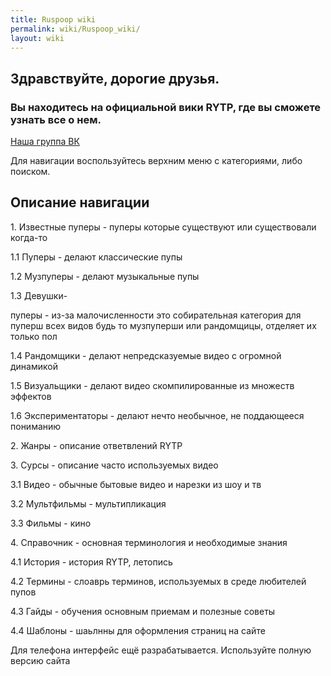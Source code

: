 ```yaml
---
title: Ruspoop wiki
permalink: wiki/Ruspoop_wiki/
layout: wiki
---
```


## **Здравствуйте, дорогие друзья.**

### Вы находитесь на официальной вики RYTP, где вы сможете узнать все о нем.

[Наша группа ВК](https://vk.com/ruspoopwiki)

Для навигации воспользуйтесь верхним меню с категориями, либо поиском. 

## Описание навигации

1\. Известные пуперы - пуперы которые существуют или существовали
когда-то

1.1 Пуперы - делают классические пупы

1.2 Музпуперы - делают музыкальные пупы

1.3 Девушки-

пуперы - из-за малочисленности это собирательная категория для пуперш
всех видов будь то музпуперши или рандомщицы, отделяет их только пол

1.4 Рандомщики - делают непредсказуемые видео с огромной динамикой

1.5 Визуальщики - делают видео скомпилированные из множеств эффектов

1.6 Экспериментаторы - делают нечто необычное, не поддающееся пониманию

2\. Жанры - описание ответвлений RYTP

3\. Сурсы - описание часто используемых видео

3.1 Видео - обычные бытовые видео и нарезки из шоу и тв

3.2 Мультфильмы - мультипликация 

3.3 Фильмы - кино

4\. Справочник - основная терминология и необходимые знания

4.1 История - история RYTP, летопись

4.2 Термины - слоаврь терминов, используемых в среде любителей пупов

4.3 Гайды - обучения основным приемам и полезные советы

4.4 Шаблоны - шаьлнны для оформления страниц на сайте

Для телефона интерфейс ещё разрабатывается. Используйте полную версию
сайта
